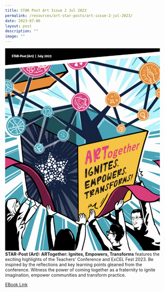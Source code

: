 ```yaml
---
title: STAR Post Art Issue 2 Jul 2023
permalink: /resources/art-star-posts/art-issue-2-jul-2023/
date: 2023-07-06
layout: post
description: ""
image: ""
---
```

![](/images/Publications/STAR%20POST%20(Art)/star%20post%20art%20issue%202%20jul%202023.png)
**STAR-Post (Art): ARTogether: Ignites, Empowers, Transforms** features the exciting highlights of the Teachers' Conference and ExCEL Fest 2023. Be inspired by the reflections and key learning points gleaned from the conference. Witness the power of coming together as a fraternity to ignite imagination, empower communities and transform practice.

[EBook Link](go.gov.sg/spartjul23)